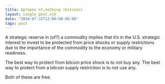 ```yaml
---
title: Apropos of…nothing (bitcoin)
layout: single_post.njk
date: "2024-07-31T12:00:00-08:00"
tags: post
---
```

A strategic reserve in (of?) a commodity implies that it’s in the U.S. strategic interest to invest to be protected from price shocks or supply restrictions due to the importance of the commodity to the economy or military readiness.

The best way to protect from bitcoin price shock is to not buy any. The best way to protect from a bitcoin supply restriction is to not use any.

Both of these are free.
